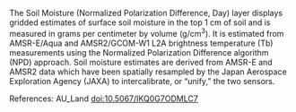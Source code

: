 The Soil Moisture (Normalized Polarization Difference, Day) layer displays gridded estimates of surface soil moisture in the top 1 cm of soil and is measured in grams per centimeter by volume (g/cm<sup>3</sup>). It is estimated from AMSR-E/Aqua and AMSR2/GCOM-W1 L2A brightness temperature (Tb) measurements using the Normalized Polarization Difference algorithm (NPD) approach. Soil moisture estimates are derived from AMSR-E and AMSR2 data which have been spatially resampled by the Japan Aerospace Exploration Agency (JAXA) to intercalibrate, or “unify,” the two sensors.

References: AU_Land [doi:10.5067/IKQ0G7ODMLC7](https://doi.org/10.5067/IKQ0G7ODMLC7)